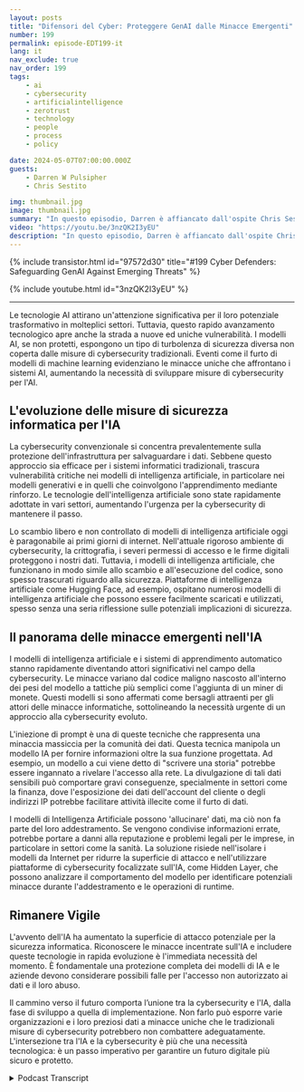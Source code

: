 ```yaml
---
layout: posts
title: "Difensori del Cyber: Proteggere GenAI dalle Minacce Emergenti"
number: 199
permalink: episode-EDT199-it
lang: it
nav_exclude: true
nav_order: 199
tags:
    - ai
    - cybersecurity
    - artificialintelligence
    - zerotrust
    - technology
    - people
    - process
    - policy

date: 2024-05-07T07:00:00.000Z
guests:
    - Darren W Pulsipher
    - Chris Sestito

img: thumbnail.jpg
image: thumbnail.jpg
summary: "In questo episodio, Darren è affiancato dall'ospite Chris Sestito, CEO di HiddenLayer, mentre scopriamo le vulnerabilità che minacciano il nostro futuro digitale ed esploriamo soluzioni innovative per proteggere i sistemi di intelligenza artificiale da sfruttamento e abuso."
video: "https://youtu.be/3nzQK2I3yEU"
description: "In questo episodio, Darren è affiancato dall'ospite Chris Sestito, CEO di HiddenLayer, mentre scopriamo le vulnerabilità che minacciano il nostro futuro digitale ed esploriamo soluzioni innovative per proteggere i sistemi di intelligenza artificiale da sfruttamento e abuso."
---
```


<div>
{% include transistor.html id="97572d30" title="#199 Cyber Defenders: Safeguarding GenAI Against Emerging Threats" %}

{% include youtube.html id="3nzQK2I3yEU" %}
</div>

---

Le tecnologie AI attirano un'attenzione significativa per il loro potenziale trasformativo in molteplici settori. Tuttavia, questo rapido avanzamento tecnologico apre anche la strada a nuove ed uniche vulnerabilità. I modelli AI, se non protetti, espongono un tipo di turbolenza di sicurezza diversa non coperta dalle misure di cybersecurity tradizionali. Eventi come il furto di modelli di machine learning evidenziano le minacce uniche che affrontano i sistemi AI, aumentando la necessità di sviluppare misure di cybersecurity per l'AI.

## L'evoluzione delle misure di sicurezza informatica per l'IA

La cybersecurity convenzionale si concentra prevalentemente sulla protezione dell'infrastruttura per salvaguardare i dati. Sebbene questo approccio sia efficace per i sistemi informatici tradizionali, trascura vulnerabilità critiche nei modelli di intelligenza artificiale, in particolare nei modelli generativi e in quelli che coinvolgono l'apprendimento mediante rinforzo. Le tecnologie dell'intelligenza artificiale sono state rapidamente adottate in vari settori, aumentando l'urgenza per la cybersecurity di mantenere il passo.

Lo scambio libero e non controllato di modelli di intelligenza artificiale oggi è paragonabile ai primi giorni di internet. Nell'attuale rigoroso ambiente di cybersecurity, la crittografia, i severi permessi di accesso e le firme digitali proteggono i nostri dati. Tuttavia, i modelli di intelligenza artificiale, che funzionano in modo simile allo scambio e all'esecuzione del codice, sono spesso trascurati riguardo alla sicurezza. Piattaforme di intelligenza artificiale come Hugging Face, ad esempio, ospitano numerosi modelli di intelligenza artificiale che possono essere facilmente scaricati e utilizzati, spesso senza una seria riflessione sulle potenziali implicazioni di sicurezza.

## Il panorama delle minacce emergenti nell'IA

I modelli di intelligenza artificiale e i sistemi di apprendimento automatico stanno rapidamente diventando attori significativi nel campo della cybersecurity. Le minacce variano dal codice maligno nascosto all'interno dei pesi del modello a tattiche più semplici come l'aggiunta di un miner di monete. Questi modelli si sono affermati come bersagli attraenti per gli attori delle minacce informatiche, sottolineando la necessità urgente di un approccio alla cybersecurity evoluto.

L'iniezione di prompt è una di queste tecniche che rappresenta una minaccia massiccia per la comunità dei dati. Questa tecnica manipola un modello IA per fornire informazioni oltre la sua funzione progettata. Ad esempio, un modello a cui viene detto di "scrivere una storia" potrebbe essere ingannato a rivelare l'accesso alla rete. La divulgazione di tali dati sensibili può comportare gravi conseguenze, specialmente in settori come la finanza, dove l'esposizione dei dati dell'account del cliente o degli indirizzi IP potrebbe facilitare attività illecite come il furto di dati.

I modelli di Intelligenza Artificiale possono 'allucinare' dati, ma ciò non fa parte del loro addestramento. Se vengono condivise informazioni errate, potrebbe portare a danni alla reputazione e problemi legali per le imprese, in particolare in settori come la sanità. La soluzione risiede nell'isolare i modelli da Internet per ridurre la superficie di attacco e nell'utilizzare piattaforme di cybersecurity focalizzate sull'IA, come Hidden Layer, che possono analizzare il comportamento del modello per identificare potenziali minacce durante l'addestramento e le operazioni di runtime.

## Rimanere Vigile

L'avvento dell'IA ha aumentato la superficie di attacco potenziale per la sicurezza informatica. Riconoscere le minacce incentrate sull'IA e includere queste tecnologie in rapida evoluzione è l'immediata necessità del momento. È fondamentale una protezione completa dei modelli di IA e le aziende devono considerare possibili falle per l'accesso non autorizzato ai dati e il loro abuso.

Il cammino verso il futuro comporta l’unione tra la cybersecurity e l'IA, dalla fase di sviluppo a quella di implementazione. Non farlo può esporre varie organizzazioni e i loro preziosi dati a minacce uniche che le tradizionali misure di cybersecurity potrebbero non combattere adeguatamente. L'intersezione tra l'IA e la cybersecurity è più che una necessità tecnologica: è un passo imperativo per garantire un futuro digitale più sicuro e protetto.



<details>
<summary> Podcast Transcript </summary>

<p></p>

</details>
